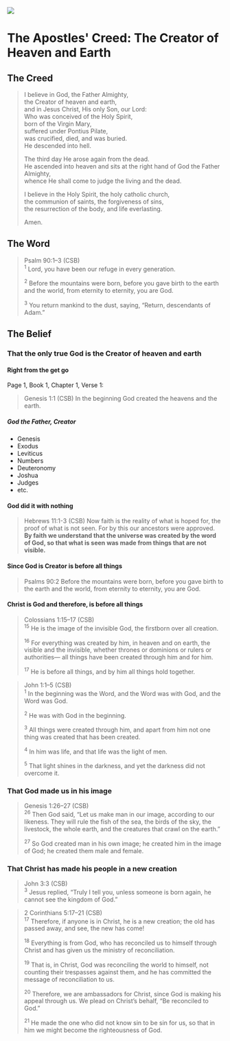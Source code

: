 <img class="intro-right" src="/images/art-apostles-creed.png">

# The Apostles' Creed: The Creator of Heaven and Earth

## The Creed

>I believe in God, the Father Almighty,  
><bgy>the Creator of heaven and earth</bgy>,  
>and in Jesus Christ, His only Son, our Lord:  
>Who was conceived of the Holy Spirit,  
>born of the Virgin Mary,  
>suffered under Pontius Pilate,  
>was crucified, died, and was buried.  
>He descended into hell.  
>  
>The third day He arose again from the dead.  
>He ascended into heaven and sits at the right hand of God the Father Almighty,  
>whence He shall come to judge the living and the dead.  
>  
>I believe in the Holy Spirit, the holy catholic church,  
>the communion of saints, the forgiveness of sins,  
>the resurrection of the body, and life everlasting.  
>  
>Amen.

## The Word

>Psalm 90:1–3 (CSB)  
><sup>1</sup> Lord, you have been our refuge in every generation. 
>
><sup>2</sup> Before the mountains were born, before you gave birth to the earth and the world, from eternity to eternity, you are God. 
>
><sup>3</sup> You return mankind to the dust, saying, “Return, descendants of Adam.”

## The Belief

### That the only true God is the Creator of heaven and earth

#### Right from the get go

Page 1, Book 1, Chapter 1, Verse 1:

>Genesis 1:1 (CSB) In the beginning God created the heavens and the earth.

##### God the Father, Creator

- Genesis
- Exodus
- Leviticus
- Numbers
- Deuteronomy
- Joshua
- Judges
- etc. 

#### God did it with nothing

>Hebrews 11:1-3 (CSB) Now faith is the reality of what is hoped for, the proof of what is not seen. For by this our ancestors were approved. **By faith we understand that the universe was created by the word of God, so that what is seen was made from things that are not visible.**

#### Since God is Creator is before all things

>Psalms 90:2 Before the mountains were born, before you gave birth to the earth and the world, from eternity to eternity, you are God. 


#### Christ is God and therefore, is before all things

>Colossians 1:15–17 (CSB)  
><sup>15</sup> He is the image of the invisible God, the firstborn over all creation. 
>
><sup>16</sup> For everything was created by him, in heaven and on earth, the visible and the invisible, whether thrones or dominions or rulers or authorities— all things have been created through him and for him. 
>
><sup>17</sup> He is before all things, and by him all things hold together.

>John 1:1–5 (CSB)  
><sup>1</sup> In the beginning was the Word, and the Word was with God, and the Word was God. 
>
><sup>2</sup> He was with God in the beginning. 
>
><sup>3</sup> All things were created through him, and apart from him not one thing was created that has been created. 
>
><sup>4</sup> In him was life, and that life was the light of men. 
>
><sup>5</sup> That light shines in the darkness, and yet the darkness did not overcome it.

### That God made us in his image

>Genesis 1:26–27 (CSB)  
><sup>26</sup> Then God said, “Let us make man in our image, according to our likeness. They will rule the fish of the sea, the birds of the sky, the livestock, the whole earth, and the creatures that crawl on the earth.” 
>
><sup>27</sup> So God created man in his own image; he created him in the image of God; he created them male and female.

### That Christ has made his people in a new creation

>John 3:3 (CSB)  
><sup>3</sup> Jesus replied, “Truly I tell you, unless someone is born again, he cannot see the kingdom of God.”

>2 Corinthians 5:17–21 (CSB)  
><sup>17</sup> Therefore, if anyone is in Christ, he is a new creation; the old has passed away, and see, the new has come! 
>
><sup>18</sup> Everything is from God, who has reconciled us to himself through Christ and has given us the ministry of reconciliation. 
>
><sup>19</sup> That is, in Christ, God was reconciling the world to himself, not counting their trespasses against them, and he has committed the message of reconciliation to us. 
>
><sup>20</sup> Therefore, we are ambassadors for Christ, since God is making his appeal through us. We plead on Christ’s behalf, “Be reconciled to God.” 
>
><sup>21</sup> He made the one who did not know sin to be sin for us, so that in him we might become the righteousness of God.
